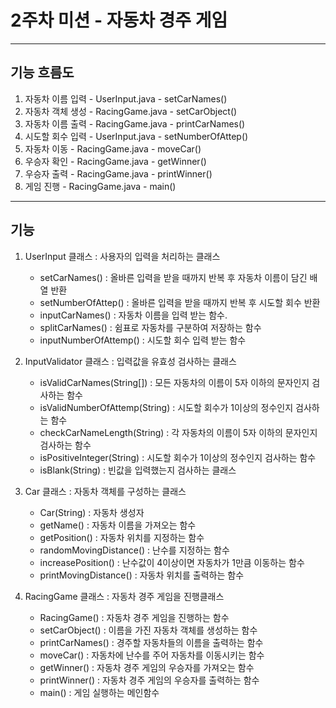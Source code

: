 # 2주차 미션 - 자동차 경주 게임
***

## 기능 흐름도
1. 자동차 이름 입력 - UserInput.java - setCarNames()
2. 자동차 객체 생성 - RacingGame.java - setCarObject()
3. 자동차 이름 출력 - RacingGame.java - printCarNames()
4. 시도할 회수 입력 - UserInput.java - setNumberOfAttep()
5. 자동차 이동 - RacingGame.java - moveCar()
6. 우승자 확인 - RacingGame.java - getWinner()
7. 우승자 출력 - RacingGame.java - printWinner()
8. 게임 진행 - RacingGame.java - main()

***
	
## 기능
1. UserInput 클래스 : 사용자의 입력을 처리하는 클래스
	* setCarNames() : 올바른 입력을 받을 때까지 반복 후  자동차 이름이 담긴 배열 반환
	* setNumberOfAttep() : 올바른 입력을 받을 때까지 반복 후 시도할 회수 반환 
	* inputCarNames() : 자동차 이름을 입력 받는 함수.
	* splitCarNames() : 쉼표로 자동차를 구분하여 저장하는 함수
	* inputNumberOfAttemp() : 시도할 회수 입력 받는 함수  
	
2. InputValidator 클래스 : 입력값을 유효성 검사하는 클래스
	* isValidCarNames(String[]) : 모든 자동차의 이름이 5자 이하의 문자인지 검사하는 함수
	* isValidNumberOfAttemp(String) : 시도할 회수가 1이상의 정수인지 검사하는 함수
	* checkCarNameLength(String) : 각 자동차의 이름이  5자 이하의 문자인지 검사하는 함수
	* isPositiveInteger(String) : 시도할 회수가 1이상의 정수인지 검사하는 함수
	* isBlank(String) : 빈값을 입력했는지 검사하는 클래스  
	
3. Car 클래스 : 자동차 객체를 구성하는 클래스
	* Car(String) : 자동차 생성자
	* getName() : 자동차 이름을 가져오는 함수
	* getPosition() : 자동차 위치를 지정하는 함수
	* randomMovingDistance() : 난수를 지정하는 함수
	* increasePosition() : 난수값이 4이상이면  자동차가 1만큼 이동하는 함수
	* printMovingDistance() : 자동차 위치를 출력하는 함수  
	
4. RacingGame 클래스 : 자동차  경주 게임을 진행클래스
	* RacingGame() : 자동차  경주 게임을 진행하는 함수
	* setCarObject() : 이름을 가진 자동차 객체를 생성하는 함수
	* printCarNames() : 경주할 자동차들의 이름을 출력하는 함수
	* moveCar() : 자동차에 난수를 주어 자동차를 이동시키는 함수
	* getWinner() : 자동차 경주 게임의 우승자를 가져오는 함수
	* printWinner() : 자동차 경주 게임의 우승자를 출력하는 함수 
	* main() : 게임 실행하는 메인함수  
	